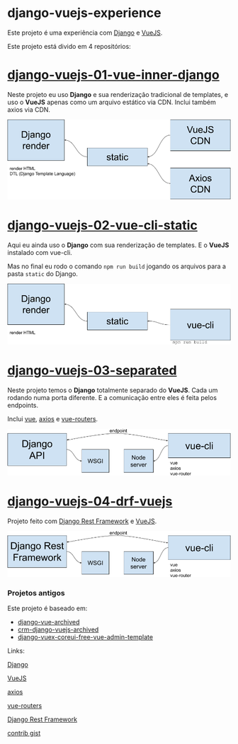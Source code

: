 # django-vuejs-experience

Este projeto é uma experiência com [Django][5] e [VueJS][6].

Este projeto está divido em 4 repositórios:

# [django-vuejs-01-vue-inner-django][1]

Neste projeto eu uso **Django** e sua renderização tradicional de templates, e uso o **VueJS** apenas como um arquivo estático via CDN. Inclui também axios via CDN.

![django-vue01.png](img/django-vue01.png)


# [django-vuejs-02-vue-cli-static][2]

Aqui eu ainda uso o **Django** com sua renderização de templates. E o **VueJS** instalado com vue-cli.

Mas no final eu rodo o comando `npm run build` jogando os arquivos para a pasta `static` do Django.

![django-vue02.png](img/django-vue02.png)


# [django-vuejs-03-separated][3]

Neste projeto temos o **Django** totalmente separado do **VueJS**. Cada um rodando numa porta diferente. E a comunicação entre eles é feita pelos endpoints.

Inclui [vue][6], [axios][7] e [vue-routers][8].

![django-vue03.png](img/django-vue03.png)


# [django-vuejs-04-drf-vuejs][4]

Projeto feito com [Django Rest Framework][9] e [VueJS][6].

![django-vue04.png](img/django-vue04.png)


### Projetos antigos

Este projeto é baseado em:

* [django-vue-archived][10]
* [crm-django-vuejs-archived][11]
* [django-vuex-coreui-free-vue-admin-template][12]


Links:

[Django][5]

[VueJS][6]

[axios][7]

[vue-routers][8]

[Django Rest Framework][9]

[contrib gist][13]


[1]: https://github.com/rg3915/django-vuejs-01-vue-inner-django
[2]: https://github.com/rg3915/django-vuejs-02-vue-cli-static
[3]: https://github.com/rg3915/django-vuejs-03-separated
[4]: https://github.com/rg3915/django-vuejs-04-drf-vuejs
[5]: https://www.djangoproject.com/
[6]: https://vuejs.org/
[7]: https://github.com/axios/axios
[8]: https://router.vuejs.org/
[9]: https://www.django-rest-framework.org/
[10]: https://github.com/rg3915/django-vue-archived
[11]: https://github.com/rg3915/crm-django-vuejs-archived
[12]: https://github.com/rg3915/django-vuex-coreui-free-vue-admin-template
[13]: https://gist.github.com/rg3915/6fad3d19f2b511ec5da40cef5a168ca5
